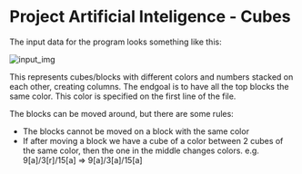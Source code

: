 # Project Artificial Inteligence - Cubes

The input data for the program looks something like this:

![input_img](https://github.com/Miha2002/Project_AI_Cubes/assets/81815165/9226e45f-178a-41c7-963a-9419a68def7a)

This represents cubes/blocks with different colors and numbers stacked on each other, creating columns. The endgoal is to have all the top blocks the same color.
This color is specified on the first line of the file.

The blocks can be moved around, but there are some rules:
- The blocks cannot be moved on a block with the same color
- If after moving a block we have a cube of a color between 2 cubes of the same color, then the one in the middle changes colors.
e.g. 9[a]/3[r]/15[a]   =>   9[a]/3[a]/15[a]
